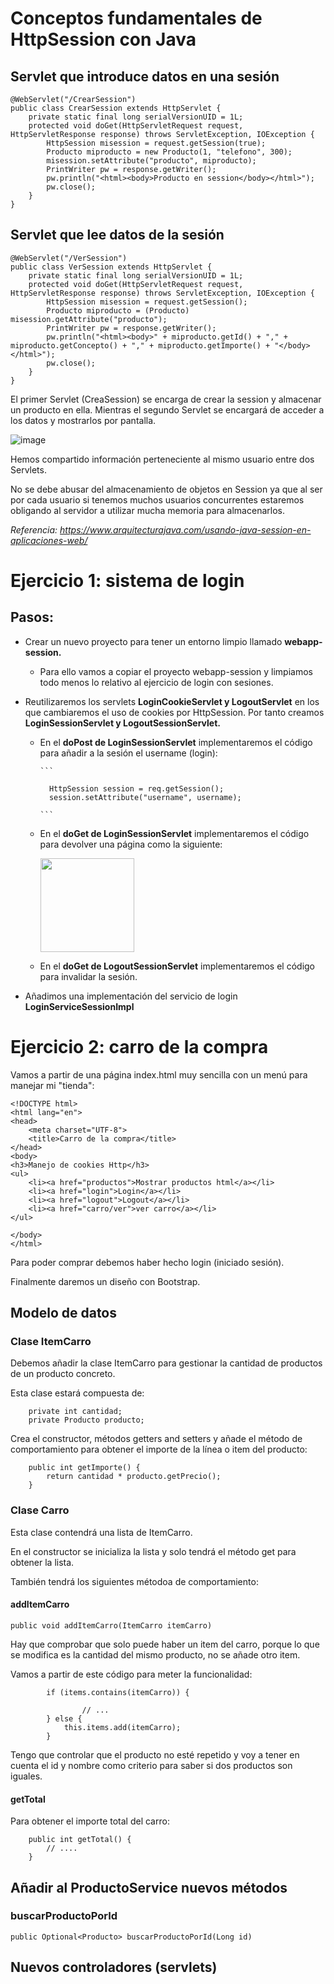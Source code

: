 # Conceptos fundamentales de HttpSession con Java

## Servlet que introduce datos en una sesión

```
@WebServlet("/CrearSession")
public class CrearSession extends HttpServlet {
    private static final long serialVersionUID = 1L;
    protected void doGet(HttpServletRequest request, HttpServletResponse response) throws ServletException, IOException {
        HttpSession misession = request.getSession(true);
        Producto miproducto = new Producto(1, "telefono", 300);
        misession.setAttribute("producto", miproducto);
        PrintWriter pw = response.getWriter();
        pw.println("<html><body>Producto en session</body></html>");
        pw.close();
    }
}
```

## Servlet que lee datos de la sesión

```
@WebServlet("/VerSession")
public class VerSession extends HttpServlet {
    private static final long serialVersionUID = 1L;
    protected void doGet(HttpServletRequest request, HttpServletResponse response) throws ServletException, IOException {
        HttpSession misession = request.getSession();
        Producto miproducto = (Producto) misession.getAttribute("producto");
        PrintWriter pw = response.getWriter();
        pw.println("<html><body>" + miproducto.getId() + "," + miproducto.getConcepto() + "," + miproducto.getImporte() + "</body></html>");
        pw.close();
    }
}
```

El primer Servlet (CreaSession) se encarga de crear la session y almacenar un producto en ella. Mientras el segundo Servlet se encargará de acceder a los datos y mostrarlos por pantalla.

![image](https://github.com/user-attachments/assets/55a467ea-c5b8-4d09-a5e7-099728c10beb)

Hemos compartido información perteneciente al mismo usuario entre dos Servlets. 

No se debe abusar del almacenamiento de objetos en Session ya que al ser por cada usuario si tenemos muchos usuarios concurrentes estaremos obligando al servidor a utilizar mucha memoria para almacenarlos.

<i> Referencia: https://www.arquitecturajava.com/usando-java-session-en-aplicaciones-web/ </i>

# Ejercicio 1: sistema de login

## Pasos:
- Crear un nuevo proyecto para tener un entorno limpio llamado **webapp-session.**
    - Para ello vamos a copiar el proyecto webapp-session y limpiamos todo menos lo relativo al ejercicio de login con sesiones.
- Reutilizaremos los servlets **LoginCookieServlet y LogoutServlet** en los que cambiaremos el uso de cookies por HttpSession. Por tanto creamos **LoginSessionServlet y LogoutSessionServlet.**
    - En el **doPost de LoginSessionServlet** implementaremos el código para añadir a la sesión el username (login):
      
          ```
      
            HttpSession session = req.getSession();
            session.setAttribute("username", username);
      
          ```
      
    - En el **doGet de LoginSessionServlet** implementaremos el código para devolver una página como la siguiente:

      <img src="https://github.com/user-attachments/assets/0c613f20-9036-4b0b-898a-82df3203a3e1" height="150px"/>

    - En el **doGet de LogoutSessionServlet** implementaremos el código para invalidar la sesión.

- Añadimos una implementación del servicio de login **LoginServiceSessionImpl**




# Ejercicio 2: carro de la compra

Vamos a partir de una página index.html muy sencilla con un menú para manejar mi "tienda":

```
<!DOCTYPE html>
<html lang="en">
<head>
    <meta charset="UTF-8">
    <title>Carro de la compra</title>
</head>
<body>
<h3>Manejo de cookies Http</h3>
<ul>
    <li><a href="productos">Mostrar productos html</a></li>
    <li><a href="login">Login</a></li>
    <li><a href="logout">Logout</a></li>
    <li><a href="carro/ver">ver carro</a></li>
</ul>

</body>
</html>
```

Para poder comprar debemos haber hecho login (iniciado sesión). 

Finalmente daremos un diseño con Bootstrap.

## Modelo de datos

### Clase ItemCarro
Debemos añadir la clase ItemCarro para gestionar la cantidad de productos de un producto concreto.

Esta clase estará compuesta de:

```
    private int cantidad;
    private Producto producto;
```

Crea el constructor, métodos getters and setters y añade el método de comportamiento para obtener el importe de la línea o item del producto:

```
    public int getImporte() {
        return cantidad * producto.getPrecio();
    }
```

### Clase Carro

Esta clase contendrá una lista de ItemCarro.

En el constructor se inicializa la lista y solo tendrá el método get para obtener la lista.

También tendrá los siguientes métodoa de comportamiento:

#### addItemCarro

```
public void addItemCarro(ItemCarro itemCarro)
```

Hay que comprobar que solo puede haber un item del carro, porque lo que se modifica es la cantidad del mismo producto, no se añade otro item.

Vamos a partir de este código para meter la funcionalidad:

```
        if (items.contains(itemCarro)) {

                // ...
        } else {
            this.items.add(itemCarro);
        }
```

Tengo que controlar que el producto no esté repetido y voy a tener en cuenta el id y nombre como criterio para saber si dos productos son iguales.

#### getTotal

Para obtener el importe total del carro:

```
    public int getTotal() {
        // ....
    }
```

## Añadir al ProductoService nuevos métodos

### buscarProductoPorId

```
public Optional<Producto> buscarProductoPorId(Long id)
```

## Nuevos controladores (servlets)

